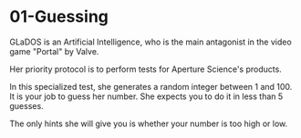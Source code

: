 # 01-Guessing
GLaDOS is an Artificial Intelligence, who is the main antagonist in the video game "Portal" by Valve.

Her priority protocol is to perform tests for Aperture Science's products.

In this specialized test, she generates a random integer between 1 and 100. It is your job to guess her number. She expects you to do it in less than 5 guesses. 

The only hints she will give you is whether your number is too high or low.
